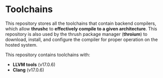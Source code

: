 # Toolchains

This repository stores all the toolchains that contain backend compilers, which allow **thrushc** to **effectively compile to a given architecture**. This repository is also used by the thrush package manager (**throium**) to download, install, and configure the compiler for proper operation on the hosted system.

This repository contains toolchains with:

- **LLVM tools** (v17.0.6)
- **Clang** (v17.0.6)
